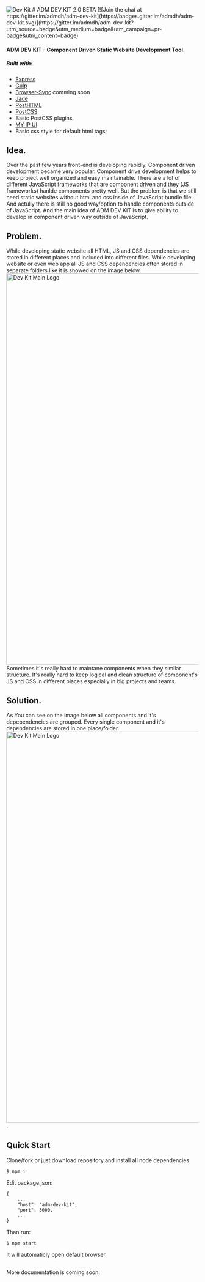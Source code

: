 <img title="Dev Kit" src="http://adm-designhouse.com/adm-dev-kit.png">  
# ADM DEV KIT 2.0 BETA
[![Join the chat at https://gitter.im/admdh/adm-dev-kit](https://badges.gitter.im/admdh/adm-dev-kit.svg)](https://gitter.im/admdh/adm-dev-kit?utm_source=badge&utm_medium=badge&utm_campaign=pr-badge&utm_content=badge)  
  
    
      
#### ADM DEV KIT - Component Driven Static Website Development Tool.

##### Built with:
- [Express](https://github.com/strongloop/express)
- [Gulp](https://github.com/gulpjs/gulp) 
- [Browser-Sync](https://github.com/BrowserSync/browser-sync) comming soon
- [Jade](https://github.com/jadejs/jade)
- [PostHTML](https://github.com/posthtml/posthtml)
- [PostCSS](https://github.com/postcss/postcss)
- Basic PostCSS plugins.
- [MY IP UI](https://github.com/admdh/my-ip-ui)
- Basic css style for default html tags;



## Idea.
Over the past few years front-end is developing rapidly. Component driven development became very popular. Component drive development helps to keep project well organized and easy maintainable. There are a lot of different JavaScript frameworks that are component driven and they (JS frameworks) hanlde components pretty well. But the problem is that we still need static websites without html and css inside of JavaScript bundle file. And actully there is still no good way/option to handle components outside of JavaScript. And the main idea of ADM DEV KIT is to  give ability to develop in component driven way outside of JavaScript.


## Problem.
While developing static website all HTML, JS and CSS dependencies are stored in different places and included into different files.
While developing website or even web app all JS and CSS dependencies often stored in separate folders like it is showed on the image below.
<img width="1024" height="" title="Dev Kit Main Logo" src="http://adm-designhouse.com/adm-dev-kit--non-modular-dependencies.png">    
Sometimes it's really hard to maintane components when they similar structure. It's really hard to keep logical and clean structure of component's JS and CSS in different places especially in big projects and teams.


## Solution.
As You can see on the image below all components and it's depependencies are grouped. Every single component and it's dependencies are stored in one place/folder. 
<img align="right" width="1024" height="" title="Dev Kit Main Logo" src="http://adm-designhouse.com/adm-dev-kit--modular-dependencies.png">  
.  



## Quick Start
Clone/fork or just download repository and install all node dependencies: 
```
$ npm i
```
Edit package.json:
```
{
	...
	"host": "adm-dev-kit",
	"port": 3000,
	...
}
```
Than run:
```
$ npm start
```
It will automaticly open default browser.
  
  
##  
More documentation is coming soon.